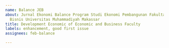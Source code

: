 ```yaml
---
name: Balance JEB
about: Jurnal Ekonomi Balance Program Studi Ekonomi Pembangunan Fakultas Ekonomi dan
  Bisnis Universitas Muhammadiyah Makassar
title: Development Economic of Economic and Business Faculty
labels: enhancement, good first issue
assignees: feb-balance

---
```




